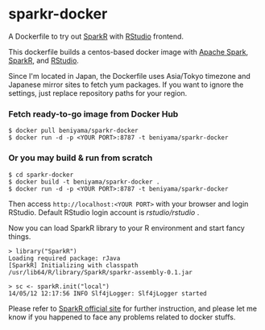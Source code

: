 sparkr-docker
=============

A Dockerfile to try out [SparkR](http://amplab-extras.github.io/SparkR-pkg/) with [RStudio](https://www.rstudio.com/) frontend.

This dockerfile builds a centos-based docker image with [Apache Spark](http://spark.apache.org/), [SparkR](http://amplab-extras.github.io/SparkR-pkg/), and [RStudio](https://www.rstudio.com/). 

Since I'm located in Japan, the Dockerfile uses Asia/Tokyo timezone and Japanese mirror sites to fetch yum packages. If you want to ignore the settings, just replace repository paths for your region.  

### Fetch ready-to-go image from Docker Hub
```
$ docker pull beniyama/sparkr-docker
$ docker run -d -p <YOUR PORT>:8787 -t beniyama/sparkr-docker
```

### Or you may build & run from scratch
```
$ cd sparkr-docker
$ docker build -t beniyama/sparkr-docker .
$ docker run -d -p <YOUR PORT>:8787 -t beniyama/sparkr-docker
```

Then access `http://localhost:<YOUR PORT>` with your browser and login RStudio. Default RStudio login account is *rstudio/rstudio* .

Now you can load SparkR library to your R environment and start fancy things.

```
> library("SparkR")
Loading required package: rJava
[SparkR] Initializing with classpath /usr/lib64/R/library/SparkR/sparkr-assembly-0.1.jar

> sc <- sparkR.init("local")
14/05/12 12:17:56 INFO Slf4jLogger: Slf4jLogger started
```

Please refer to [SparkR official site](http://amplab-extras.github.io/SparkR-pkg/) for further instruction, and please let me know if you happened to face any problems related to docker stuffs.
